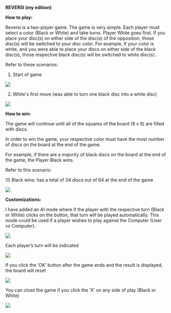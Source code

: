 **REVERSI (my edition)**

**How to play:**

Reversi is a two-player game. The game is very simple. Each player must select a color (Black or White) and take turns. Player White goes first. If you place your disc(s) on either side of the disc(s) of the opposition, those disc(s) will be switched to your disc color. For example, if your color is white, and you were able to place your discs on either side of the black disc(s), those respective black disc(s) will be switched to white disc(s).

Refer to these scenarios:

1) Start of game

![](https://private-user-images.githubusercontent.com/97638014/354342854-f7974f8a-b4cd-4631-ae3f-6589c6828df3.jpeg?jwt=eyJhbGciOiJIUzI1NiIsInR5cCI6IkpXVCJ9.eyJpc3MiOiJnaXRodWIuY29tIiwiYXVkIjoicmF3LmdpdGh1YnVzZXJjb250ZW50LmNvbSIsImtleSI6ImtleTUiLCJleHAiOjE3MjI1MzgwNTAsIm5iZiI6MTcyMjUzNzc1MCwicGF0aCI6Ii85NzYzODAxNC8zNTQzNDI4NTQtZjc5NzRmOGEtYjRjZC00NjMxLWFlM2YtNjU4OWM2ODI4ZGYzLmpwZWc_WC1BbXotQWxnb3JpdGhtPUFXUzQtSE1BQy1TSEEyNTYmWC1BbXotQ3JlZGVudGlhbD1BS0lBVkNPRFlMU0E1M1BRSzRaQSUyRjIwMjQwODAxJTJGdXMtZWFzdC0xJTJGczMlMkZhd3M0X3JlcXVlc3QmWC1BbXotRGF0ZT0yMDI0MDgwMVQxODQyMzBaJlgtQW16LUV4cGlyZXM9MzAwJlgtQW16LVNpZ25hdHVyZT0wYjNlMzQ5ZjI0NzI0NjRiNWI4MDhiODM4MDVhNmY1NDNhMTY5ODRiNTk3ZGU1ZDNkMjgwNzdkYWI3YTZhNGZjJlgtQW16LVNpZ25lZEhlYWRlcnM9aG9zdCZhY3Rvcl9pZD0wJmtleV9pZD0wJnJlcG9faWQ9MCJ9.ytRd3GJ5MBh3GQUFk_LUK5YEPjdRm7GeSJdf0YFZEfI)

2) White's first move (was able to turn one black disc into a white disc)

![](Aspose.Words.77055c7b-3bdf-40d8-baf7-bdefcf3258ae.002.jpeg)

**How to win:**

The game will continue until all of the squares of the board (8 x 8) are filled with discs.

In order to win the game, your respective color must have the most number of discs on the board at the end of the game.

For example, if there are a majority of black discs on the board at the end of the game, the Player Black wins.

Refer to this scenario:

\1) Black wins: has a total of 34 discs out of 64 at the end of the game

![](Aspose.Words.77055c7b-3bdf-40d8-baf7-bdefcf3258ae.003.jpeg)

**Customizations:**

I have added an AI mode where if the player with the respective turn (Black or White) clicks on the button, that turn will be played automatically. This mode could be used if a player wishes to play against the Computer (User vs Computer).

![](Aspose.Words.77055c7b-3bdf-40d8-baf7-bdefcf3258ae.004.png)

Each player’s turn will be indicated

![](Aspose.Words.77055c7b-3bdf-40d8-baf7-bdefcf3258ae.005.png)

If you click the ‘OK’ button after the game ends and the result is displayed, the board will reset

![](Aspose.Words.77055c7b-3bdf-40d8-baf7-bdefcf3258ae.006.png)

You can close the game if you click the ‘X’ on any side of play (Black or White)

![](Aspose.Words.77055c7b-3bdf-40d8-baf7-bdefcf3258ae.007.png)
